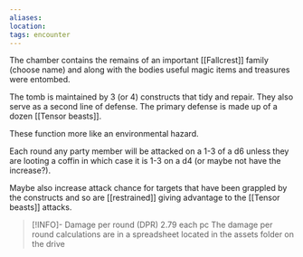 ```yaml
---
aliases:
location:
tags: encounter
---
```


The chamber contains the remains of an important [[Fallcrest]] family (choose name) and along with the bodies useful magic items and treasures were entombed.

The tomb is maintained by 3 (or 4) constructs that tidy and repair.  They also serve as a second line of defense.  The primary defense is made up of a dozen [[Tensor beasts]].

These function more like an environmental hazard.

Each round any party member will be attacked on a 1-3 of a d6 unless they are looting a coffin in which case it is 1-3 on a d4 (or maybe not have the increase?).

Maybe also increase attack chance for targets that have been grappled by the constructs and so are [[restrained]] giving advantage to the [[Tensor beasts]] attacks.

> [!INFO]- Damage per round (DPR) 2.79 each pc
> The damage per round calculations are in a spreadsheet located in the assets folder on the drive